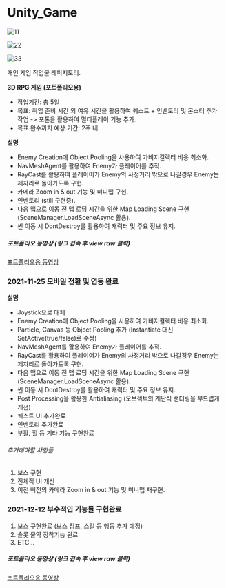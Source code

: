 # Unity_Game

![11](https://user-images.githubusercontent.com/92070358/146035411-254804f6-501e-4248-84ad-d663b1647635.PNG)

![22](https://user-images.githubusercontent.com/92070358/146035435-ab233231-1bdd-4173-bbe5-47164b9f0683.PNG)

![33](https://user-images.githubusercontent.com/92070358/146035442-cb5fdfb2-4236-4a0a-8e64-1a877b7f6509.PNG)

개인 게임 작업물 레퍼지토리.

**3D RPG 게임 (포트폴리오용)**
- 작업기간: 총 5일
- 목표: 취업 준비 시간 외 여유 시간을 활용하여 퀘스트 + 인벤토리 및 몬스터 추가 작업 -> 포톤을 활용하여 멀티플레이 기능 추가.
- 목표 완수까지 예상 기간: 2주 내.

 **설명**

- Enemy Creation에 Object Pooling을 사용하여 가비지컬렉터 비용 최소화.
- NavMeshAgent를 활용하여 Enemy가 플레이어를 추적.
- RayCast를 활용하여 플레이어가 Enemy의 사정거리 밖으로 나갈경우 Enemy는 제자리로 돌아가도록 구현.
- 카메라 Zoom in & out 기능 및 미니맵 구현.
- 인벤토리 (still 구현중).
- 다음 맵으로 이동 전 맵 로딩 시간을 위한 Map Loading Scene 구현 (SceneManager.LoadSceneAsync 활용).
- 씬 이동 시 DontDestroy를 활용하여 캐릭터 및 주요 정보 유지.

##### 포트폴리오 동영상 (링크 접속 후 view raw 클릭)

[포트폴리오용 동영상](https://github.com/syoo5953/Unity_Games/blob/main/%EC%9C%A0%EB%8B%88%ED%8B%B0%20%EB%8D%B0%EB%AA%A8%EB%B2%84%EC%A0%84%20%ED%85%8C%EC%8A%A4%ED%8A%B8%EC%9A%A9%20%EA%B2%8C%EC%9E%84%20%ED%94%8C%EB%A0%88%EC%9D%B4%EC%98%81%EC%83%81/%ED%8F%AC%ED%8A%B8%ED%8F%B4%EB%A6%AC%EC%98%A4%20%EC%A7%A7%EC%9D%80%20%EC%98%81%EC%83%81%20-%203D%20RPG%20%EA%B2%8C%EC%9E%84.mp4)


### 2021-11-25 모바일 전환 및 연동 완료

 **설명**
 
- Joystick으로 대체
- Enemy Creation에 Object Pooling을 사용하여 가비지컬렉터 비용 최소화.
- Particle, Canvas 등 Object Pooling 추가 (Instantiate 대신 SetActive(true/false)로 수정)
- NavMeshAgent를 활용하여 Enemy가 플레이어를 추적.
- RayCast를 활용하여 플레이어가 Enemy의 사정거리 밖으로 나갈경우 Enemy는 제자리로 돌아가도록 구현.
- 다음 맵으로 이동 전 맵 로딩 시간을 위한 Map Loading Scene 구현 (SceneManager.LoadSceneAsync 활용).
- 씬 이동 시 DontDestroy를 활용하여 캐릭터 및 주요 정보 유지.
- Post Processing을 활용한 Antialiasing (오브젝트의 계단식 랜더링을 부드럽게 개선)
- 퀘스트 UI 추가완료
- 인벤토리 추가완료
- 부활, 힐 등 기타 기능 구현완료

###### 추가해야할 사항들

1. 보스 구현
2. 전체적 UI 개선
3. 이전 버전의 카메라 Zoom in & out 기능 및 미니맵 재구현.

### 2021-12-12 부수적인 기능들 구현완료

1. 보스 구현완료 (보스 점프, 스킬 등 행동 추가 예정)
2. 슬롯 물약 장착기능 완료
3. ETC...

##### 포트폴리오 동영상 (링크 접속 후 view raw 클릭)

[포트폴리오용 동영상](https://github.com/syoo5953/Unity_Games/blob/main/%EC%9C%A0%EB%8B%88%ED%8B%B0%20%EB%8D%B0%EB%AA%A8%EB%B2%84%EC%A0%84%20%ED%85%8C%EC%8A%A4%ED%8A%B8%EC%9A%A9%20%EA%B2%8C%EC%9E%84%20%ED%94%8C%EB%A0%88%EC%9D%B4%EC%98%81%EC%83%81/(%EB%AA%A8%EB%B0%94%EC%9D%BC%20%EC%A0%84%ED%99%98)%20%ED%8F%AC%ED%8A%B8%ED%8F%B4%EB%A6%AC%EC%98%A4%20%EC%A7%A7%EC%9D%80%20%EC%98%81%EC%83%81%20-%203D%20RPG%20%EA%B2%8C%EC%9E%84.mp4)

